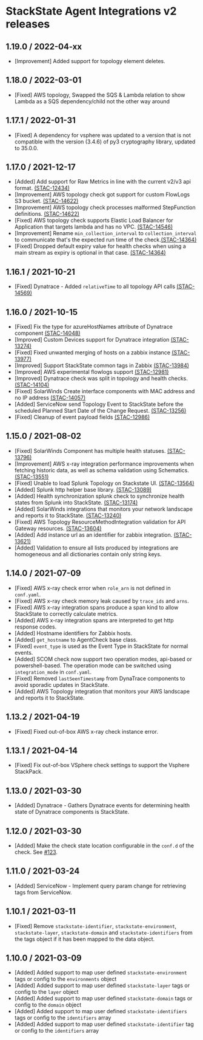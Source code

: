 # StackState Agent Integrations v2 releases

## 1.19.0 / 2022-04-xx

* [Improvement] Added support for topology element deletes.

## 1.18.0 / 2022-03-01

* [Fixed] AWS topology, Swapped the SQS & Lambda relation to show Lambda as a SQS dependency/child not the other way around

## 1.17.1 / 2022-01-31

* [Fixed] A dependency for vsphere was updated to a version that is not compatible with the version (3.4.6) of py3 cryptography library, updated to 35.0.0.  

## 1.17.0 / 2021-12-17

* [Added] Add support for Raw Metrics in line with the current v2/v3 api format. [(STAC-12434)](https://stackstate.atlassian.net/browse/STAC-12434)
* [Improvement] AWS topology check got support for custom FlowLogs S3 bucket. [(STAC-14622)](https://stackstate.atlassian.net/browse/STAC-14622)
* [Improvement] AWS topology check processes malformed StepFunction definitions. [(STAC-14622)](https://stackstate.atlassian.net/browse/STAC-14622)  
* [Fixed] AWS topology check supports Elastic Load Balancer for Application that targets lambda and has no VPC. [(STAC-14546)](https://stackstate.atlassian.net/browse/STAC-14546)
* [Improvement] Rename `min_collection_interval` to `collection_interval` to communicate that's the expected run time of the check.[(STAC-14364)](https://stackstate.atlassian.net/browse/STAC-14364)
* [Fixed] Dropped default expiry value for health checks when using a main stream as expiry is optional in that case. [(STAC-14364)](https://stackstate.atlassian.net/browse/STAC-14364)

## 1.16.1 / 2021-10-21

* [Fixed] Dynatrace - Added `relativeTime` to all topology API calls [(STAC-14569)](https://stackstate.atlassian.net/browse/STAC-14569)

## 1.16.0 / 2021-10-15

* [Fixed] Fix the type for azureHostNames attribute of Dynatrace component [(STAC-14048)](https://stackstate.atlassian.net/browse/STAC-14048)
* [Improved] Custom Devices support for Dynatrace integration [(STAC-13274)](https://stackstate.atlassian.net/browse/STAC-13274)
* [Fixed] Fixed unwanted merging of hosts on a zabbix instance [(STAC-13977)](https://stackstate.atlassian.net/browse/STAC-13977)
* [Improved] Support StackState common tags in Zabbix [(STAC-13984)](https://stackstate.atlassian.net/browse/STAC-13984)
* [Improved] AWS experimental flowlogs support [(STAC-12981)](https://stackstate.atlassian.net/browse/STAC-12981)
* [Improved] Dynatrace check was split in topology and health checks. [(STAC-14104)](https://stackstate.atlassian.net/browse/STAC-14104)
* [Fixed] SolarWinds Create interface components with MAC address and no IP address [(STAC-14057)](https://stackstate.atlassian.net/browse/STAC-14057) 
* [Added] ServiceNow send Topology Event to StackState before the scheduled Planned Start Date of the Change Request. [(STAC-13256)](https://stackstate.atlassian.net/browse/STAC-13256)
* [Fixed] Cleanup of event payload fields [(STAC-12986)](https://stackstate.atlassian.net/browse/STAC-12986)

## 1.15.0 / 2021-08-02
* [Fixed] SolarWinds Component has multiple health statuses. [(STAC-13796)](https://stackstate.atlassian.net/browse/STAC-13796)
* [Improvement] AWS x-ray integration performance improvements when fetching historic data, as well as schema validation using Schematics.  [(STAC-13551)](https://stackstate.atlassian.net/browse/STAC-13551)
* [Fixed] Unable to load Splunk Topology on Stackstate UI. [(STAC-13564)](https://stackstate.atlassian.net/browse/STAC-13564)
* [Added] Splunk http helper base library. [(STAC-13089)](https://stackstate.atlassian.net/browse/STAC-13089)
* [Added] Health synchronization splunk check to synchronize health states from Splunk into StackState. [(STAC-13174)](https://stackstate.atlassian.net/browse/STAC-13174)
* [Added] SolarWinds integrations that monitors your network landscape and reports it to StackState. [(STAC-13240)](https://stackstate.atlassian.net/browse/STAC-13240)
* [Fixed] AWS Topology ResourceMethodIntegration validation for API Gateway resources.  [(STAC-13604)](https://stackstate.atlassian.net/browse/STAC-13604)
* [Added] Add instance url as an identifier for zabbix integration. [(STAC-13621)](https://stackstate.atlassian.net/browse/STAC-13621)
* [Added] Validation to ensure all lists produced by integrations are homogeneous and all dictionaries contain only string keys.

## 1.14.0 / 2021-07-09

* [Fixed] AWS x-ray check error when `role_arn` is not defined in `conf.yaml`.
* [Fixed] AWS x-ray check memory leak caused by `trace_ids` and `arns`.
* [Fixed] AWS x-ray integration spans produce a span kind to allow StackState to correctly calculate metrics.
* [Added] AWS x-ray integration spans are interpreted to get http response codes.
* [Added] Hostname identifiers for Zabbix hosts.
* [Added] `get_hostname` to AgentCheck base class.
* [Fixed] `event_type` is used as the Event Type in StackState for normal events.
* [Added] SCOM check now support two operation modes, api-based or powershell-based. 
  The operation mode can be switched using `integration_mode` in `conf.yaml`.
* [Fixed] Removed `lastSeenTimestamp` from DynaTrace components to avoid sporadic updates in StackState.
* [Added] AWS Topology integration that monitors your AWS landscape and reports it to StackState.

## 1.13.2 / 2021-04-19

* [Fixed] Fixed out-of-box AWS x-ray check instance error.

## 1.13.1 / 2021-04-14

* [Fixed] Fix out-of-box VSphere check settings to support the Vsphere StackPack.

## 1.13.0 / 2021-03-30

* [Added] Dynatrace - Gathers Dynatrace events for determining health state of Dynatrace components is StackState. 

## 1.12.0 / 2021-03-30

* [Added] Make the check state location configurable in the `conf.d` of the check. See [#123](https://github.com/StackVista/stackstate-agent-integrations/pull/123).

## 1.11.0 / 2021-03-24

* [Added] ServiceNow - Implement query param change for retrieving tags from ServiceNow.

## 1.10.1 / 2021-03-11

* [Fixed] Remove `stackstate-identifier`, `stackstate-environment`, `stackstate-layer`, `stackstate-domain` and `stackstate-identifiers` from the tags object if it has been mapped to the data object.

## 1.10.0 / 2021-03-09

* [Added] Added support to map user defined `stackstate-environment` tags or config to the `environments` object
* [Added] Added support to map user defined `stackstate-layer` tags or config to the `layer` object
* [Added] Added support to map user defined `stackstate-domain` tags or config to the `domain` object
* [Added] Added support to map user defined `stackstate-identifiers` tags or config to the `identifiers` array
* [Added] Added support to map user defined `stackstate-identifier` tag or config to the `identifiers` array
